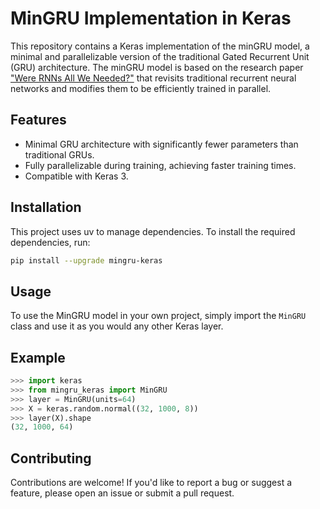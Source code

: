 # MinGRU Implementation in Keras

This repository contains a Keras implementation of the minGRU model, a minimal
and parallelizable version of the traditional Gated Recurrent Unit (GRU)
architecture. The minGRU model is based on the research paper ["Were RNNs All We
Needed?"](https://arxiv.org/abs/2410.01201) that revisits traditional recurrent
neural networks and modifies them to be efficiently trained in parallel.

## Features

* Minimal GRU architecture with significantly fewer parameters than traditional GRUs.
* Fully parallelizable during training, achieving faster training times.
* Compatible with Keras 3.

## Installation

This project uses uv to manage dependencies. To install the required
dependencies, run:

```bash
pip install --upgrade mingru-keras
```

## Usage

To use the MinGRU model in your own project, simply import the `MinGRU` class
and use it as you would any other Keras layer.

## Example

```python
>>> import keras
>>> from mingru_keras import MinGRU
>>> layer = MinGRU(units=64)
>>> X = keras.random.normal((32, 1000, 8))
>>> layer(X).shape
(32, 1000, 64)

```

## Contributing

Contributions are welcome! If you'd like to report a bug or suggest a feature,
please open an issue or submit a pull request.